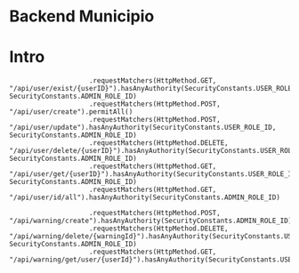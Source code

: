 # Backend Municipio

# Intro

                        .requestMatchers(HttpMethod.GET, "/api/user/exist/{userID}").hasAnyAuthority(SecurityConstants.USER_ROLE_ID, SecurityConstants.ADMIN_ROLE_ID)
                        .requestMatchers(HttpMethod.POST, "/api/user/create").permitAll()
                        .requestMatchers(HttpMethod.POST, "/api/user/update").hasAnyAuthority(SecurityConstants.USER_ROLE_ID, SecurityConstants.ADMIN_ROLE_ID)
                        .requestMatchers(HttpMethod.DELETE, "/api/user/delete/{userID}").hasAnyAuthority(SecurityConstants.USER_ROLE_ID, SecurityConstants.ADMIN_ROLE_ID)
                        .requestMatchers(HttpMethod.GET, "/api/user/get/{userID}").hasAnyAuthority(SecurityConstants.USER_ROLE_ID, SecurityConstants.ADMIN_ROLE_ID)
                        .requestMatchers(HttpMethod.GET, "/api/user/id/all").hasAnyAuthority(SecurityConstants.ADMIN_ROLE_ID)

                        .requestMatchers(HttpMethod.POST, "/api/warning/create").hasAnyAuthority(SecurityConstants.ADMIN_ROLE_ID)
                        .requestMatchers(HttpMethod.DELETE, "/api/warning/delete/{warningId}").hasAnyAuthority(SecurityConstants.USER_ROLE_ID, SecurityConstants.ADMIN_ROLE_ID)
                        .requestMatchers(HttpMethod.GET, "/api/warning/get/user/{userId}").hasAnyAuthority(SecurityConstants.USER_ROLE_ID)
